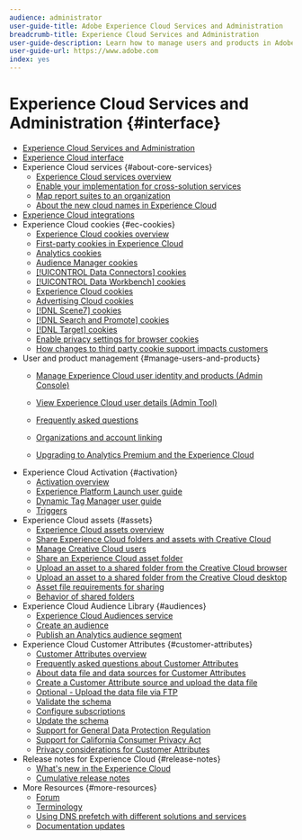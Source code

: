 ```yaml
---
audience: administrator
user-guide-title: Adobe Experience Cloud Services and Administration 
breadcrumb-title: Experience Cloud Services and Administration
user-guide-description: Learn how to manage users and products in Adobe Experience Cloud, and how to use the Customer Attributes and Audience Library services. Also learn about cookies and Experience Cloud Assets.
user-guide-url: https://www.adobe.com
index: yes
---
```


# Experience Cloud Services and Administration {#interface}

+ [Experience Cloud Services and Administration](experience-cloud.md)
+ [Experience Cloud interface](experience-cloud-interface.md)
+ Experience Cloud services {#about-core-services}
  + [Experience Cloud services overview](core-services-landing.md)
  + [Enable your implementation for cross-solution services](core-services/core-services.md)
  + [Map report suites to an organization](core-services/report-suite-mapping.md)
  + [About the new cloud names in Experience Cloud](solutions-core-services.md)
+ [Experience Cloud integrations](marketing-cloud-integrations.md)
+ Experience Cloud cookies {#ec-cookies}
  + [Experience Cloud cookies overview](cookies/cookies-privacy.md)
  + [First-party cookies in Experience Cloud](cookies/cookies-first-party.md)
  + [Analytics cookies](cookies/cookies-analytics.md)
  + [Audience Manager cookies](cookies/cookies-am.md)
  + [[!UICONTROL Data Connectors] cookies](cookies/cookies-dc.md)
  + [[!UICONTROL Data Workbench] cookies](cookies/cookies-insight.md)
  + [Experience Cloud cookies](cookies/cookies-mc.md)
  + [Advertising Cloud cookies](cookies/cookies-advertising-cloud.md)
  + [[!DNL Scene7] cookies](cookies/cookies-s7.md)
  + [[!DNL Search and Promote] cookies](cookies/cookies-snp.md)
  + [[!DNL Target] cookies](cookies/cookies-target.md)
  + [Enable privacy settings for browser cookies](cookies/browser-cookie-settings.md)
  + [How changes to third party cookie support impacts customers](cookies/cookies-thirdparty.md)
+ User and product management {#manage-users-and-products}
  + [Manage Experience Cloud user identity and products (Admin Console)](admin-getting-started/admin-getting-started.md)
  + [View Experience Cloud user details (Admin Tool)](admin-getting-started/admin-tool-experience-cloud.md)
  + [Frequently asked questions](admin-getting-started/faq.md)

  + [Organizations and account linking](admin-getting-started/organizations.md)
  + [Upgrading to Analytics Premium and the Experience Cloud](admin-getting-started/upgrade-to-analytics-premium.md)
+ Experience Cloud Activation {#activation}
  + [Activation overview](activation/activation.md)
  + [Experience Platform Launch user guide](https://docs.adobe.com/content/help/en/launch/using/overview.html)
  + [Dynamic Tag Manager user guide](https://docs.adobe.com/content/help/en/dtm/using/dtm-home.html)
  + [Triggers](activation/triggers.md)
+ Experience Cloud assets {#assets}
  + [Experience Cloud assets overview](experience-cloud-assets/experience-cloud-assets.md)
  + [Share Experience Cloud folders and assets with Creative Cloud](experience-cloud-assets/creative-cloud.md)
  + [Manage Creative Cloud users](experience-cloud-assets/t-admin-add-cc-user.md)
  + [Share an Experience Cloud asset folder](experience-cloud-assets/t-share-creative-cloud.md)
  + [Upload an asset to a shared folder from the Creative Cloud browser](experience-cloud-assets/t-upload-asset-cc.md)
  + [Upload an asset to a shared folder from the Creative Cloud desktop](experience-cloud-assets/t-cc-asset-upload-thor.md)
  + [Asset file requirements for sharing](experience-cloud-assets/assets-file-reqs.md)
  + [Behavior of shared folders](experience-cloud-assets/asset-behavior.md)
+ Experience Cloud Audience Library {#audiences}
  + [Experience Cloud Audiences service](audience-library/audience-library.md)
  + [Create an audience](audience-library/t-audience-create.md)
  + [Publish an Analytics audience segment](audience-library/t-publish-audience-segment.md) 
+ Experience Cloud Customer Attributes {#customer-attributes}
  + [Customer Attributes overview](attributes/attributes.md)
  + [Frequently asked questions about Customer Attributes](attributes/faq-crs.md)
  + [About data file and data sources for Customer Attributes](attributes/crs-data-file.md)
  + [Create a Customer Attribute source and upload the data file](attributes/t-crs-usecase.md)
  + [Optional - Upload the data file via FTP](attributes/t-upload-attributes-ftp.md)
  + [Validate the schema](attributes/validate-schema.md)
  + [Configure subscriptions](attributes/subscription.md)
  + [Update the schema](attributes/t-update-schema.md)
  + [Support for General Data Protection Regulation](attributes/gdpr.md)
  + [Support for California Consumer Privacy Act](attributes/ccpa.md)
  + [Privacy considerations for Customer Attributes](attributes/privacy-mac.md)
+ Release notes for Experience Cloud {#release-notes}
  + [What's new in the Experience Cloud](https://docs.adobe.com/content/help/en/release-notes/experience-cloud/current.html)
  + [Cumulative release notes](marketing-cloud-interface/release-notes.md)
+ More Resources {#more-resources}
  + [Forum](https://forums.adobe.com/community/experience-cloud)
  + [Terminology](terms.md)
  + [Using DNS prefetch with different solutions and services](dns-prefetch.md)
  + [Documentation updates](doc-updates.md)

